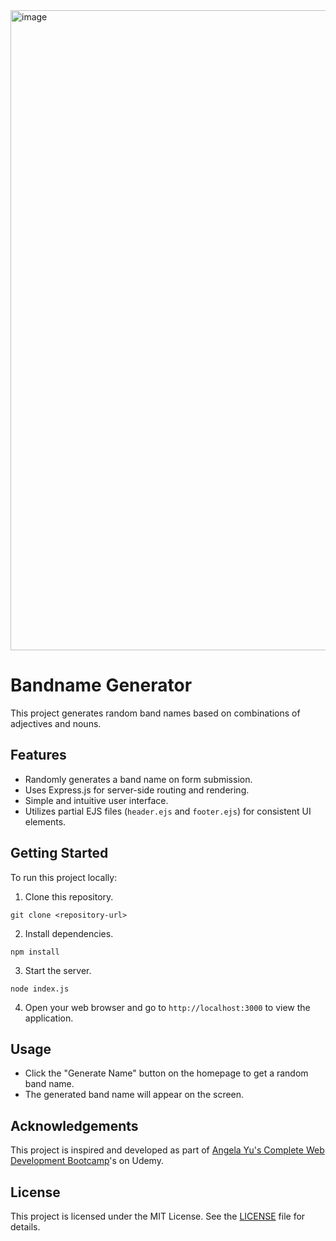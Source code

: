 <img width="1024" alt="image" src="https://github.com/user-attachments/assets/c244f512-7eaf-49ac-9399-8765e444552a">


# Bandname Generator

This project generates random band names based on combinations of adjectives and nouns.

## Features

- Randomly generates a band name on form submission.
- Uses Express.js for server-side routing and rendering.
- Simple and intuitive user interface.
- Utilizes partial EJS files (`header.ejs` and `footer.ejs`) for consistent UI elements.

## Getting Started

To run this project locally:

1. Clone this repository.
```
git clone <repository-url>
```

2. Install dependencies.
```
npm install
```

3. Start the server.
```
node index.js
```

4. Open your web browser and go to `http://localhost:3000` to view the application.

## Usage

- Click the "Generate Name" button on the homepage to get a random band name.
- The generated band name will appear on the screen.

## Acknowledgements

This project is inspired and developed as part of [Angela Yu's Complete Web Development Bootcamp](https://www.udemy.com/course/the-complete-web-development-bootcamp/)'s on Udemy.

## License

This project is licensed under the MIT License. See the [LICENSE](LICENSE) file for details.

